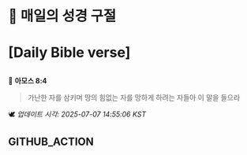 # 🙏 매일의 성경 구절
# [Daily Bible verse]
##
<!-- START_BIBLE_VERSE -->
📖 **아모스 8:4**
> 가난한 자를 삼키며 땅의 힘없는 자를 망하게 하려는 자들아 이 말을 들으라

🕊️ _업데이트 시각: 2025-07-07 14:55:06 KST_
  <!-- END_BIBLE_VERSE -->
## GITHUB_ACTION
